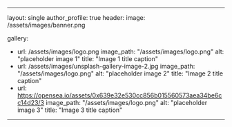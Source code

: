 ---

layout: single
author_profile: true
header: 
  image: /assets/images/banner.png

gallery:
  - url: /assets/images/logo.png
    image_path: "/assets/images/logo.png"
    alt: "placeholder image 1"
    title: "Image 1 title caption"
  - url: /assets/images/unsplash-gallery-image-2.jpg
    image_path:  "/assets/images/logo.png"
    alt: "placeholder image 2"
    title: "Image 2 title caption"
  - url: https://opensea.io/assets/0x639e32e530cc856b015560573aea34be6cc14d23/3 
    image_path: "/assets/images/logo.png"
    alt: "placeholder image 3" 
    title: "Image 3 title caption"

---